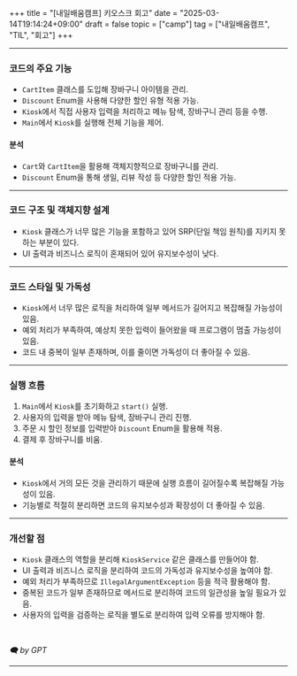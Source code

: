 +++
title = "[내일배움캠프] 키오스크 회고"
date = "2025-03-14T19:14:24+09:00"
draft = false
topic = ["camp"]
tag = ["내일배움캠프", "TIL", "회고"]
+++

---

### 코드의 주요 기능  
- `CartItem` 클래스를 도입해 장바구니 아이템을 관리.  
- `Discount` Enum을 사용해 다양한 할인 유형 적용 가능.  
- `Kiosk`에서 직접 사용자 입력을 처리하고 메뉴 탐색, 장바구니 관리 등을 수행.  
- `Main`에서 `Kiosk`를 실행해 전체 기능을 제어.  

#### 분석  
- `Cart`와 `CartItem`을 활용해 객체지향적으로 장바구니를 관리.  
- `Discount` Enum을 통해 생일, 리뷰 작성 등 다양한 할인 적용 가능.  

---

### 코드 구조 및 객체지향 설계  
- `Kiosk` 클래스가 너무 많은 기능을 포함하고 있어 SRP(단일 책임 원칙)를 지키지 못하는 부분이 있다.  
- UI 출력과 비즈니스 로직이 혼재되어 있어 유지보수성이 낮다.  

---

### 코드 스타일 및 가독성  
- `Kiosk`에서 너무 많은 로직을 처리하여 일부 메서드가 길어지고 복잡해질 가능성이 있음.  
- 예외 처리가 부족하여, 예상치 못한 입력이 들어왔을 때 프로그램이 멈출 가능성이 있음.  
- 코드 내 중복이 일부 존재하며, 이를 줄이면 가독성이 더 좋아질 수 있음.  

---

### 실행 흐름  
1. `Main`에서 `Kiosk`를 초기화하고 `start()` 실행.  
2. 사용자의 입력을 받아 메뉴 탐색, 장바구니 관리 진행.  
3. 주문 시 할인 정보를 입력받아 `Discount` Enum을 활용해 적용.  
4. 결제 후 장바구니를 비움.  

#### 분석  
- `Kiosk`에서 거의 모든 것을 관리하기 때문에 실행 흐름이 길어질수록 복잡해질 가능성이 있음.  
- 기능별로 적절히 분리하면 코드의 유지보수성과 확장성이 더 좋아질 수 있음.  

---

### 개선할 점  
- `Kiosk` 클래스의 역할을 분리해 `KioskService` 같은 클래스를 만들어야 함.  
- UI 출력과 비즈니스 로직을 분리하여 코드의 가독성과 유지보수성을 높여야 함.  
- 예외 처리가 부족하므로 `IllegalArgumentException` 등을 적극 활용해야 함.  
- 중복된 코드가 일부 존재하므로 메서드로 분리하여 코드의 일관성을 높일 필요가 있음.  
- 사용자의 입력을 검증하는 로직을 별도로 분리하여 입력 오류를 방지해야 함.  

<br>

_🗨️ by GPT_

---